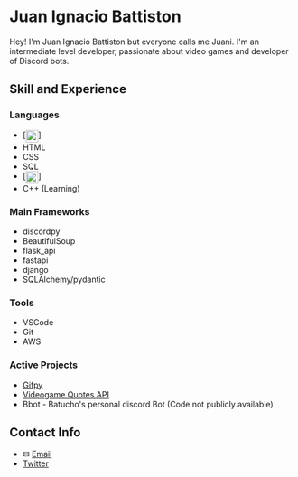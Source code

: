 # Juan Ignacio Battiston

Hey! I'm Juan Ignacio Battiston but everyone calls me Juani. I'm an intermediate level developer, passionate about video games and developer of Discord bots.

## Skill and Experience

### Languages 
- [<img align="top" width="22px" src="https://raw.githubusercontent.com/jmnote/z-icons/master/svg/python.svg" style="max-width: 100%;">]
- HTML
- CSS
- SQL
- [<img align="top" width="22px" src="CSShttps://raw.githubusercontent.com/jmnote/z-icons/master/svg/javascript.svg" style="max-width: 100%;">]
- C++ (Learning)
### Main Frameworks
- discordpy
- BeautifulSoup
- flask_api
- fastapi
- django
- SQLAlchemy/pydantic
### Tools
- VSCode
- Git
- AWS
### Active Projects
- [Gifpy](https://github.com/Batucho/gifpy)
- [Videogame Quotes API](https://github.com/Batucho/Videogame-Quotes-API)
- Bbot - Batucho's personal discord Bot (Code not publicly available)

## Contact Info

- ✉ [Email](mailto:juani.battiston2002@gmail.com)
- [Twitter](https://twitter.com/Juani_Battiston)

